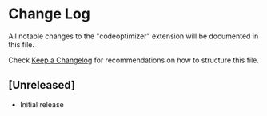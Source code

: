 # Change Log

All notable changes to the "codeoptimizer" extension will be documented in this file.

Check [Keep a Changelog](http://keepachangelog.com/) for recommendations on how to structure this file.

## [Unreleased]

- Initial release